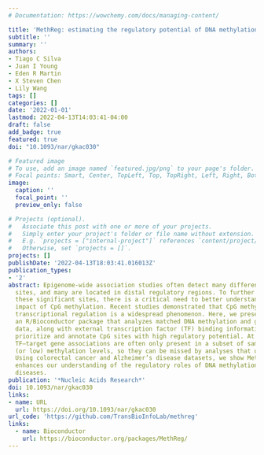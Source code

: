 ```yaml
---
# Documentation: https://wowchemy.com/docs/managing-content/

title: 'MethReg: estimating the regulatory potential of DNA methylation in gene transcription'
subtitle: ''
summary: ''
authors:
- Tiago C Silva
- Juan I Young
- Eden R Martin
- X Steven Chen
- Lily Wang
tags: []
categories: []
date: '2022-01-01'
lastmod: 2022-04-13T14:03:41-04:00
draft: false
add_badge: true
featured: true
doi: "10.1093/nar/gkac030"

# Featured image
# To use, add an image named `featured.jpg/png` to your page's folder.
# Focal points: Smart, Center, TopLeft, Top, TopRight, Left, Right, BottomLeft, Bottom, BottomRight.
image:
  caption: ''
  focal_point: ''
  preview_only: false

# Projects (optional).
#   Associate this post with one or more of your projects.
#   Simply enter your project's folder or file name without extension.
#   E.g. `projects = ["internal-project"]` references `content/project/deep-learning/index.md`.
#   Otherwise, set `projects = []`.
projects: []
publishDate: '2022-04-13T18:03:41.016013Z'
publication_types:
- '2'
abstract: Epigenome-wide association studies often detect many differentially methylated
  sites, and many are located in distal regulatory regions. To further prioritize
  these significant sites, there is a critical need to better understand the functional
  impact of CpG methylation. Recent studies demonstrated that CpG methylation-dependent
  transcriptional regulation is a widespread phenomenon. Here, we present MethReg,
  an R/Bioconductor package that analyzes matched DNA methylation and gene expression
  data, along with external transcription factor (TF) binding information, to evaluate,
  prioritize and annotate CpG sites with high regulatory potential. At these CpG sites,
  TF–target gene associations are often only present in a subset of samples with high
  (or low) methylation levels, so they can be missed by analyses that use all samples.
  Using colorectal cancer and Alzheimer’s disease datasets, we show MethReg significantly
  enhances our understanding of the regulatory roles of DNA methylation in complex
  diseases.
publication: '*Nucleic Acids Research*'
doi: 10.1093/nar/gkac030
links:
- name: URL
  url: https://doi.org/10.1093/nar/gkac030
url_code: 'https://github.com/TransBioInfoLab/methreg' 
links:
  - name: Bioconductor
    url: https://bioconductor.org/packages/MethReg/
---
```


